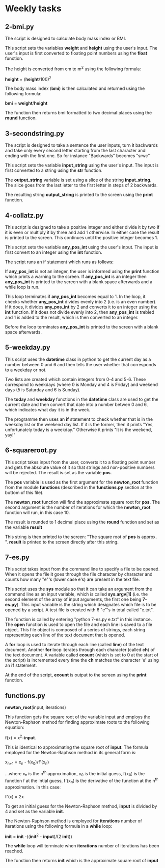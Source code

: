 Weekly tasks
=======

2-bmi.py
-------
The script is designed to calculate body mass index or BMI.

This script sets the variables **weight** and **height** using the user's input. The user's input is first converted to floating point numbers using the **float** function.

The height is converted from cm to m<sup>2</sup> using the following formula:

**height** = (**height**/100)<sup>2</sup>

The body mass index (**bmi**) is then calculated and returned using the following formula: 

**bmi** = **weight**/**height**

The function then returns bmi formatted to two decimal places using the **round** function.

3-secondstring.py
-------
The script is designed to take a sentence the user inputs, turn it backwards and take only every second letter starting from the last character and ending with the first one. So for instance "Backwards" becomes "srwc"

This script sets the variable **input_string** using the user's input. The input is first converted to a string using the **str** function.

The **output_string** variable is set using a slice of the string **input\_string**. The slice goes from the last letter to the first letter in steps of 2 backwards.

The resulting string **output_string** is printed to the screen using the **print** function.


4-collatz.py
-------

This script is designed to take a positive integer and either divide it by two if it is even or multiply it by three and add 1 otherwise. In either case the result is printed to the screen. This continues until the positive integer becomes 1.

This script sets the variable **any\_pos\_int** using the user's input. The input is first convert to an integer using the **int** function.

The script runs an if statement which runs as follows:

 If **any\_pos\_int** is not an integer, the user is informed using the **print** function which prints a warning to the screen. If **any\_pos_int** is an integer then **any\_pos\_int** is printed to the screen with a blank space afterwards and a while loop is run. 

This loop terminates if **any\_pos\_int** becomes equal to 1. In the loop, it checks whether **any\_pos\_int** divides evenly into 2 (i.e. is an even number). If it does, it divides **any\_pos\_int** by 2 and converts it to an integer using the **int** function. If it does not divide evenly into 2, then **any\_pos_int** is trebled and 1 is added to the result, which is then converted to an integer.

Before the loop terminates **any\_pos_int** is printed to the screen with a blank space afterwards.


5-weekday.py
-------

This script uses the **datetime** class in python to get the current day as a number between 0 and 6 and then tells the user whether that corresponds to a weekday or not.

Two lists are created which contain integers from 0-4 and 5-6. These correspond to weekdays (where 0 is Monday and 4 is Friday) and weekend days (5 is Saturday and 6 is Sunday).

The **today** and **weekday** functions in the **datetime** class are used to get the current date and then convert that date into a number betwen 0 and 6, which indicates what day it is in the week.

The programme then uses an **if** statement to check whether that is in the weekday list or the weekend day list. If it is the former, then it prints "Yes, unfortunately today is a weekday." Otherwise it prints "It is the weekend, yay!"


6-squareroot.py
-------
This script takes input from the user, converts it to a floating point number and gets the absolute value of it so that strings and non-positive numbers will be rejected. The result is set as the variable **pos**.

The **pos** variable is used as the first argument for the **newton\_root** function from the module **functions** (described in the **functions.py** section at the bottom of this file). 

The **newton\_root** function will find the approximate square root for **pos**. The second argument is the number of iterations for which the **newton\_root** function will run, in this case 10. 


The result is rounded to 1 decimal place using the **round** function and set as the variable **result**


This string is then printed to the screen: "The square root of **pos** is approx. ". **result** is printed to the screen directly after this string.

7-es.py
-------
This script takes input from the command line to specify a file to be opened. When it opens the file it goes through the file character by character and counts how many "e"'s (lower case e's) are present in the text file.

This script uses the **sys** module so that it can take an argument from the command line as an input variable, which is called **sys.argv[1]** (i.e. the second element of the array of input arguments, the first one being **7-es.py**). This input variable is the string which designates which file is to be opened by a script. A test file is created with 6 "e"'s in total called "e.txt".

The function is called by entering "python 7-es.py e.txt" in this instance. The **open** function is used to open the file and each line is saved to a file object. This file object is composed of a series of strings, each string representing each line of the text document that is opened.

A **for** loop is used to iterate through each line (called **line**) of the text document. Another **for** loop iterates through each character (called **ch**) of the text document. A variable called **ecount** (which is set to 0  at the start of the script) is incremented every time the **ch** matches the character 'e' using an **if** statement.

At the end of the script, **ecount** is output to the screen using the **print** function.

functions.py
--------

**newton_root**(input, iterations) 

This function gets the square root of the variable input and employs the Newton-Raphson method for finding approximate roots to the following equation:

 f(x) = x<sup>2</sup>-**input**. 

This is identical to approximating the square root of **input**. The formula employed for the Newton-Raphson method in its general form is:

x<sub>n+1</sub> = x<sub>n</sub> - f(x<sub>0</sub>)/f'(x<sub>n</sub>)

...where x<sub>n</sub> is the n<sup>th</sup> approximation, x<sub>0</sub> is the initial guess, f(x<sub>0</sub>) is the function f at the intial guess, f'(x<sub>n</sub>) is the derivative of the function at the n<sup>th</sup> approximation. In this case:

f'(x) = 2x

To get an initial guess for the Newton-Raphson method, **input** is divided by 4 and set as the variable **init**.

The Newton-Raphson method is employed for **iterations** number of iterations  using the following formula in a **while** loop: 

**init** = **init** -((**init**<sup>2</sup> - **input**)/(2 **init**))

The **while** loop will terminate when **iterations** number of iterations has been reached.

The function then returns **init** which is the approximate square root of **input**



